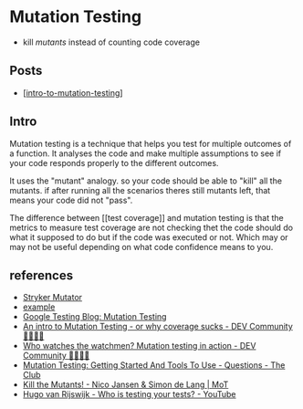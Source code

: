 # Mutation Testing

- kill _mutants_ instead of counting code coverage

## Posts

- [[intro-to-mutation-testing]]

## Intro

Mutation testing is a technique that helps you test for multiple outcomes of a function. It analyses the code and make multiple assumptions to see if your code responds properly to the different outcomes.

It uses the "mutant" analogy. so your code should be able to "kill" all the mutants. if after running all the scenarios theres still mutants left, that means your code did not "pass".

The difference between [[test coverage]] and mutation testing is that the metrics to measure test coverage are not checking thet the code should do what it supposed to do but if the code was executed or not. Which may or may not be useful depending on what code confidence means to you.

## references

- [Stryker Mutator](https://stryker-mutator.io/)
- [example](https://stryker-mutator.io/docs/General/example)
- [Google Testing Blog: Mutation Testing](https://testing.googleblog.com/2021/04/mutation-testing.html)
- [An intro to Mutation Testing \- or why coverage sucks \- DEV Community 👩‍💻👨‍💻](https://dev.to/pedrorijo91/an-intro-to-mutation-testing-or-why-coverage-sucks-3anp)
- [Who watches the watchmen? Mutation testing in action \- DEV Community 👩‍💻👨‍💻](https://dev.to/noriste/who-watches-the-watchmen-mutation-testing-in-action-3889)
- [Mutation Testing: Getting Started And Tools To Use \- Questions \- The Club](https://club.ministryoftesting.com/t/mutation-testing-getting-started-and-tools-to-use/12042/2)
- [Kill the Mutants\! \- Nico Jansen & Simon de Lang \| MoT](https://www.ministryoftesting.com/dojo/lessons/kill-the-mutants-nico-jansen-simon-de-lang)
- [Hugo van Rijswijk \- Who is testing your tests? \- YouTube](https://www.youtube.com/watch?v=Vq9eqZzblfg)

[//begin]: # "Autogenerated link references for markdown compatibility"
[intro-to-mutation-testing]: intro-to-mutation-testing "Intro to mutation testing"
[//end]: # "Autogenerated link references"